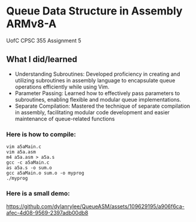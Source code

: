 # Queue Data Structure in Assembly ARMv8-A
UofC CPSC 355 Assignment 5

## What I did/learned
- Understanding Subroutines: Developed proficiency in creating and utilizing subroutines in assembly language to encapsulate queue operations efficiently while using Vim.
- Parameter Passing: Learned how to effectively pass parameters to subroutines, enabling flexible and modular queue implementations.
- Separate Compilation: Mastered the technique of separate compilation in assembly, facilitating modular code development and easier maintenance of queue-related functions

### Here is how to compile:
```
vim a5aMain.c
vim a5a.asm
m4 a5a.asm > a5a.s
gcc -c a5aMain.c
as a5a.s -o sum.o
gcc a5aMain.o sum.o -o myprog
./myprog
```
### Here is a small demo:

https://github.com/dylanrylee/QueueASM/assets/109629195/a906f6ca-afec-4d08-9569-2397adb00db8

